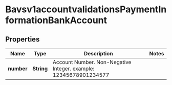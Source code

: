 
# Bavsv1accountvalidationsPaymentInformationBankAccount

## Properties
Name | Type | Description | Notes
------------ | ------------- | ------------- | -------------
**number** | **String** | Account Number.  Non-Negative Integer. example: 12345678901234577  | 



